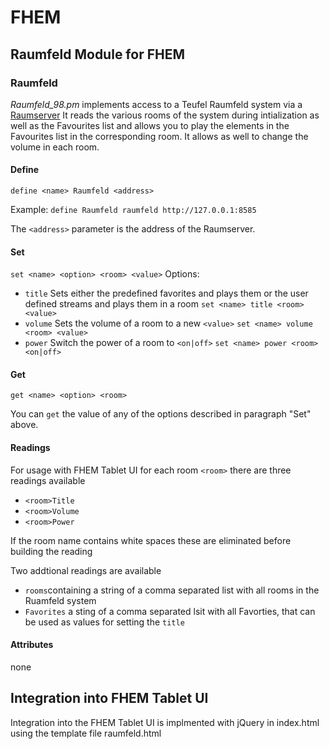# FHEM

## Raumfeld Module for FHEM

### Raumfeld

*Raumfeld_98.pm* implements access to a Teufel Raumfeld system via a [Raumserver](https://github.com/ChriD/Raumserver)
It reads the various rooms of the system during intialization as well as the Favourites list and allows you to play the elements in the Favourites list in the
corresponding room. It allows as well to change the volume in each room. 


#### Define
`define <name> Raumfeld <address>`
    
Example: `define Raumfeld raumfeld http://127.0.0.1:8585`

The `<address>` parameter is the address of the Raumserver.

    
    
#### Set
`set <name> <option> <room> <value>`
Options:
* `title`
    Sets either the predefined favorites and plays them or the user defined streams and plays them in a room
    `set <name> title <room> <value>`
* `volume`
    Sets the volume of a room to a new `<value>`
    `set <name> volume <room> <value>`
* `power`
    Switch the power of a room to `<on|off>`
    `set <name> power <room> <on|off>`

#### Get
`get <name> <option> <room>`
    
You can `get` the value of any of the options described in 
paragraph "Set" above.

#### Readings
For usage with FHEM Tablet UI for each room `<room>` there are three readings available
* `<room>Title`
* `<room>Volume`
* `<room>Power`

If the room name contains white spaces these are eliminated before building the reading

Two addtional readings are available
* `rooms`containing a string of a comma separated list with all rooms in the Ruamfeld system
* `Favorites` a sting of a comma separated lsit with all Favorties, that can be used as values for setting the `title`

#### Attributes
none 


## Integration into FHEM Tablet UI

Integration into the FHEM Tablet UI is implmented with jQuery in index.html using the template file raumfeld.html